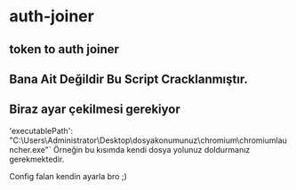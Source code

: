 # auth-joiner

## token to auth joiner


## Bana Ait Değildir Bu Script Cracklanmıştır.

## Biraz ayar çekilmesi gerekiyor

 'executablePath': "C:\\Users\\Administrator\\Desktop\\dosyakonumunuz\\chromium\\chromiumlauncher.exe"` Örneğin bu kısımda kendi dosya yolunuz doldurmanız gerekmektedir.

 Config falan kendin ayarla bro ;)
